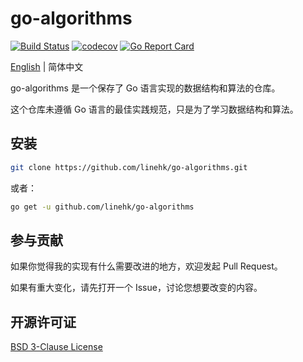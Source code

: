 # go-algorithms

[![Build Status](https://travis-ci.org/linehk/go-algorithms.svg?branch=master)](https://travis-ci.org/linehk/go-algorithms)
[![codecov](https://codecov.io/gh/linehk/go-algorithms/branch/master/graph/badge.svg)](https://codecov.io/gh/linehk/go-algorithms)
[![Go Report Card](https://goreportcard.com/badge/github.com/linehk/go-algorithms)](https://goreportcard.com/report/github.com/linehk/go-algorithms)

[English](./README-en.md "English") | 简体中文

go-algorithms 是一个保存了 Go 语言实现的数据结构和算法的仓库。

这个仓库未遵循 Go 语言的最佳实践规范，只是为了学习数据结构和算法。

## 安装

```bash
git clone https://github.com/linehk/go-algorithms.git
```

或者：

```bash
go get -u github.com/linehk/go-algorithms
```

## 参与贡献

如果你觉得我的实现有什么需要改进的地方，欢迎发起 Pull Request。

如果有重大变化，请先打开一个 Issue，讨论您想要改变的内容。

## 开源许可证

[BSD 3-Clause License](./LICENSE "BSD 3-Clause License")